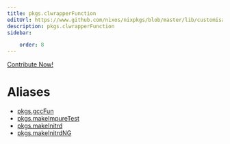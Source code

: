```yaml
---
title: pkgs.clwrapperFunction
editUrl: https://www.github.com/nixos/nixpkgs/blob/master/lib/customisation.nix#L125C35
description: pkgs.clwrapperFunction
sidebar:

    order: 8
---
```


<a href="https://www.github.com/nixos/nixpkgs/blob/master/lib/customisation.nix#L125C35">Contribute Now!</a>


# Aliases

- [pkgs.gccFun](/nix-doc-comments/reference/pkgs/pkgs-gccFun)
- [pkgs.makeImpureTest](/nix-doc-comments/reference/pkgs/pkgs-makeImpureTest)
- [pkgs.makeInitrd](/nix-doc-comments/reference/pkgs/pkgs-makeInitrd)
- [pkgs.makeInitrdNG](/nix-doc-comments/reference/pkgs/pkgs-makeInitrdNG)


